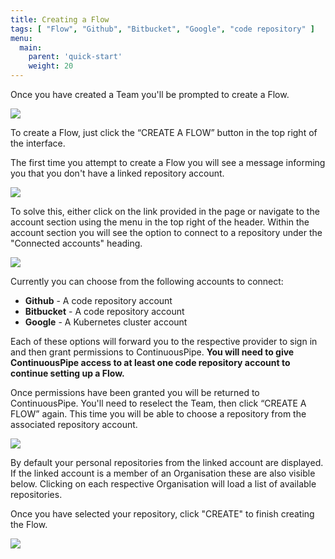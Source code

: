 ```yaml
---
title: Creating a Flow
tags: [ "Flow", "Github", "Bitbucket", "Google", "code repository" ]
menu:
  main:
    parent: 'quick-start'
    weight: 20
---
```

Once you have created a Team you'll be prompted to create a Flow.

![](/images/quick-start/team-view-new-team.png)

To create a Flow, just click the “CREATE A FLOW” button in the top right of the interface.

The first time you attempt to create a Flow you will see a message informing you that you don't have a linked repository account.

![](/images/quick-start/flow-view-create-a-flow-no-repo.png)

To solve this, either click on the link provided in the page or navigate to the account section using the menu in the top right of the header. Within the account section you will see the option to connect to a repository under the "Connected accounts" heading. 

![](/images/quick-start/connect-accounts-overview.png)

Currently you can choose from the following accounts to connect:
 
* **Github** - A code repository account
* **Bitbucket** - A code repository account
* **Google** - A Kubernetes cluster account

Each of these options will forward you to the respective provider to sign in and then grant permissions to ContinuousPipe. **You will need to give ContinuousPipe access to at least one code repository account to continue setting up a Flow.**

Once permissions have been granted you will be returned to ContinuousPipe. You'll need to reselect the Team, then click “CREATE A FLOW” again. This time you will be able to choose a repository from the associated repository account. 

![](/images/quick-start/flow-view-create-a-flow-choose-repo.png)

By default your personal repositories from the linked account are displayed. If the linked account is a member of an Organisation these are also visible below. Clicking on each respective Organisation will load a list of available repositories.

Once you have selected your repository, click "CREATE" to finish creating the Flow.

![](/images/quick-start/flow-overview.png)